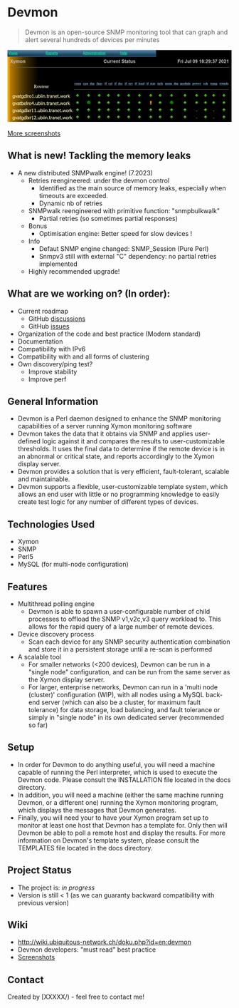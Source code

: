 <!DOCTYPE markdown>
# Devmon
>   Devmon is an open-source SNMP monitoring tool that can graph and alert
  several hundreds of devices per minutes

![devmon_current_status](devmon_current_status.png)

[More screenshots](https://wiki.ubiquitous-network.ch/doku.php?id=en:devmon:screenshots)

## What is new! Tackling the memory leaks
- A new distributed SNMPwalk engine! (7.2023)
  - Retries reengineered: under the devmon control
    - Identified as the main source of memory leaks, especially when timeouts are exceeded.  
    - Dynamic nb of retries
  - SNMPwalk reengineered with primitive function: "snmpbulkwalk"
     - Partial retries (so sometimes partial responses)
  - Bonus
    - Optimisation engine: Better speed for slow devices !
  - Info 
    - Defaut SNMP engine changed: SNMP_Session (Pure Perl)
    - Snmpv3 still with external "C" dependency: no partial retries implemented
  -  Highly recommended upgrade!

## What are we working on? (In order):
  - Current roadmap
    - GitHub [discussions](https://github.com/bonomani/devmon/discussions)
    - GitHub [issues](https://github.com/bonomani/devmon/issues)
  - Organization of the code and best practice (Modern standard)
  - Documentation
  - Compatibility with IPv6
  - Compatibility with and all forms of clustering
  - Own discovery/ping test?
    - Improve stability
    - Improve perf

## General Information
- Devmon is a Perl daemon designed to enhance the SNMP monitoring capabilities
  of a server running Xymon monitoring software
- Devmon takes the data that it obtains via SNMP and applies user- defined
  logic against it and compares the results to user-customizable thresholds.
  It uses the final data to determine if the remote device is in an abnormal
  or critical state, and reports accordingly to the Xymon display server.
- Devmon provides a solution that is very efficient, fault-tolerant, scalable
  and maintainable.
- Devmon supports a flexible, user-customizable template system, which allows
  an end user with little or no programming knowledge to easily create test
  logic for any number of different types of devices.


## Technologies Used
- Xymon
- SNMP
- Perl5
- MySQL (for multi-node configuration)

## Features
- Multithread polling engine
  - Devmon is able to spawn a user-configurable number of child processes to
    offload the SNMP v1,v2c,v3 query workload to. This allows for the rapid
    query of a large number of remote devices.
- Device discovery process
  - Scan each device for any SNMP security authentication combination and
    store it in a persistent storage until a re-scan is performed
- A scalable tool
  - For smaller networks (<200 devices), Devmon can be run in a "single
    node" configuration, and can be run from the same server as the Xymon
    display server.
  - For larger, enterprise networks, Devmon can run in a 'multi node
    (cluster)' configuration (WIP), with all nodes using a MySQL back- end
    server (which can also be a cluster, for maximum fault tolerance) for data
    storage, load balancing, and fault tolerance or simply in "single node" in
    its own dedicated server (recommended so far)


## Setup
- In order for Devmon to do anything useful, you will need a machine capable
  of running the Perl interpreter, which is used to execute the Devmon code.
  Please consult the INSTALLATION file located in the docs directory.
- In addition, you will need a machine (either the same machine running
  Devmon, or a different one) running the Xymon monitoring program, which
  displays the messages that Devmon generates.
- Finally, you will need your to have your Xymon program set up to monitor at
  least one host that Devmon has a template for. Only then will Devmon be able
  to poll a remote host and display the results. For more information on
  Devmon's template system, please consult the TEMPLATES file located in the
  docs directory.


## Project Status
- The project is: _in progress_
- Version is still < 1 (as we can guaranty backward compatibility with
  previous version)



## Wiki
- http://wiki.ubiquitous-network.ch/doku.php?id=en:devmon
- Devmon developers: "must read" best practice
- [Screenshots](https://wiki.ubiquitous-network.ch/doku.php?id=en:devmon:screenshots)


## Contact
Created by [XXXXX/) - feel free to contact me!
